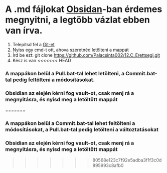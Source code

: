 # A .md fájlokat [Obsidan](https://obsidian.md/download)-ban érdemes megnyitni, a legtöbb vázlat ebben van írva. 

1. Telepítsd fel a [Git-et](https://git-scm.com/download/win)
2. Nyiss egy cmd-t ott, ahova szeretnéd letölteni a mappát
3. Írd be ezt: git clone https://github.com/Palacsinta002/12.C_Erettsegi.git
4. Kész is van
<<<<<<< HEAD
### A mappákon belül a Pull.bat-tal lehet letölteni, a Commit.bat-tal pedig feltölteni a módosításokat. 
### Obsidian az elején kérni fog vault-ot, csak menj rá a megnyitásra, és nyisd meg a letöltött mappát
=======
### A mappákon belül a Commit.bat-tal lehet feltölteni a módosításokat, a Pull.bat-tal pedig letölteni a változtatásokat
### Obsidian az elején kérni fog vault-ot, csak menj rá a megnyitásra, és nyisd meg a letöltött mappát
>>>>>>> 80568e123c7f92e5adba3f1f3c0d895993c8afb0
